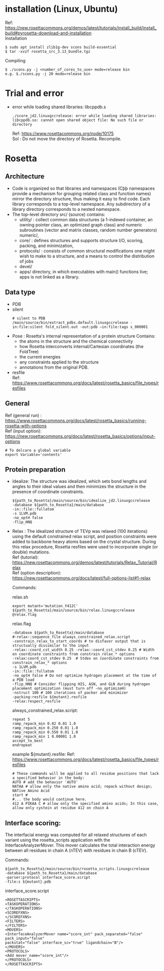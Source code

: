 # installation (Linux, Ubuntu)
Ref: https://new.rosettacommons.org/demos/latest/tutorials/install_build/install_build#pyrosetta-download-and-installation   
Installation
```
$ sudo apt install zlib1g-dev scons build-essential
$ tar -xvzf rosetta_src_3.13_bundle.tgz
```

Compiling
```
$ ./scons.py -j <number_of_cores_to_use> mode=release bin
e.g. $./scons.py -j 20 mode=release bin
```


# Trial and error
- error while loading shared libraries: libcppdb.s
  ```
  ./score_jd2.linuxgccrelease: error while loading shared libraries: libcppdb.so: cannot open shared object file: No such file or directory
  ```
  Ref: https://www.rosettacommons.org/node/10175  
  Sol : Do not move the directory of Rosetta. Recompile.  

# Rosetta
## Architecture
- Code is organized so that libraries and namespaces (Cþþ namespaces provide a mechanism for grouping related class and function names) mirror the directory structure, thus making it easy to find code. Each library corresponds to a top-level namespace. Any subdirectory of a library directory corresponds to a nested namespace.
- The top-level directory src/ (source) contains:
  - utility/ : collect common data structures (a 1-indexed container, an owning pointer class, an optimized graph class) and numeric subroutines (vector and matrix classes, random number generators)
  numeric/, 
  - core/ : defines structures and supports structure I/O, scoring, packing, and minimization, 
  - protocols/ : consists of common structural modifications one might wish to make to a structure, and a means to control the distribution of jobs 
  - devel/
  - apps/ directory, in which executables with main() functions live; apps is not linked as a library.
## Data type
- PDB
- silent
  ```
  # silent to PDB
  /main/source/bin/extract_pdbs.default.linuxgccrelease -in:file:silent fold_silent.out -out:pdb –in:file:tags s_000001
  ```
- Pose : Rosetta's internal representation of a protein structure
  Contains: 
  - the atoms in the structure and the chemical connectivity 
  - how Rosetta interconverts internal/Cartesian coordinates (the FoldTree) 
  - the current energies 
  - any constraints applied to the structure
  - annotations from the original PDB.
- resfile  
  Ref: https://www.rosettacommons.org/docs/latest/rosetta_basics/file_types/resfiles  

## General
Ref (general run) : https://www.rosettacommons.org/docs/latest/rosetta_basics/running-rosetta-with-options  
Ref (input option): https://new.rosettacommons.org/docs/latest/rosetta_basics/options/input-options  
```
# To delcare a global variable
export Variable='contents'
```
## Protein preparation
- Idealize: The structure was idealized, which sets bond lengths and angles to their ideal values and then minimizes the structure in the presence of coordinate constraints. 
  ```
  ${path_to_Rosetta}/main/source/bin/idealize_jd2.linuxgccrelease
  -database ${path_to_Rosetta}/main/database
  -in::file::fullatom
  -s 1LVM.pdb
  -no_optH false
  -flip_HNQ
  ```
- Relax : The idealized structure of TEVp was relaxed (100 iterations) using the default constrained relax script, and position constraints were added to backbone heavy atoms based on the crystal structure. During this relax procedure, Rosetta resfiles were used to incorporate single (or double) mutations.   
  Ref (tutorial): https://new.rosettacommons.org/demos/latest/tutorials/Relax_Tutorial/Relax  
  Ref (option description): https://new.rosettacommons.org/docs/latest/full-options-list#1-relax  
  
  Commands:
  
  relax.sh
  ```
  export mutant='mutation_Y412C'
  ${path_to_Rosetta}/main/source/bin/relax.linuxgccrelease @relax.flag
  ```
  relax.flag      
  ```
  -database ${path_to_Rosetta}/main/database
  #-relax::sequence_file always_constrained_relax.script
  -constrain_relax_to_start_coords # to disfavor output that is structually dissimilar to the input
  -relax::coord_cst_width 0.25 -relax::coord_cst_stdev 0.25 # Width on coordinate constraints from constrain_relax_* options 
  -relax:coord_cst_stdev 0.25  # Stdev on coordinate constraints from constrain_relax_* options
  -s 1LVM.pdb
  -in::file::fullatom
  -no_optH false # Do not optimize hydrogen placement at the time of a PDB load
  -flip_HNQ # Consider flipping HIS, ASN, and GLN during hydrogen placement optimization (must turn off -no_optimizeH)
  -nstruct 100 # 100 iterations of packer and minimizer
  -packing:resfile ${mutant}.resfile
  -relax:respect_resfile 
  ```
  
  always_constrained_relax.script:
  ```
  repeat 5
  ramp_repack_min 0.02 0.01 1.0
  ramp_repack_min 0.250 0.01 1.0
  ramp_repack_min 0.550 0.01 1.0
  ramp_repack_min 1 0.00001 1.0
  accept_to_best
  endrepeat
  ```
  
  example ${mutant}.resfile:
  Ref: https://www.rosettacommons.org/docs/latest/rosetta_basics/file_types/resfiles
  ```
  # These commands will be applied to all residue positions that lack a specified behavior in the body:
  AUTO # add the behavior 'AUTO'
  NATAA # allow only the native amino acid; repack without design; NATive Amino Acid
  start #
  #... the body would continue here.
  412 A PIKAA C # allow only the specified amino acids; In this case, allow only cystein at residue 412 on chain A
  ```
## Interface scoring: 
The interfacial energy was computed for all relaxed structures of each variant using the rosetta_scripts application with the InterfaceAnalyzerMover. This mover calculates the total interaction energy between all residues in chain A (nTEV) with residues in chain B (cTEV). 

Commands:
```
${path_to_Rosetta}/main/source/bin/rosetta_scripts.linuxgccrelease
-database ${path_to_Rosetta}/main/database 
-parser:protocol interface_score.script
-file:s ${mutant}.pdb
```
interface_score.script
```
<ROSETTASCRIPTS>
<TASKOPERATIONS>
</TASKOPERATIONS>
<SCOREFXNS>
</SCOREFXNS>
<FILTERS>
</FILTERS>
<MOVERS>
<InterfaceAnalyzerMover name="score_int" pack_separated="false" pack_input="false"
packstat="false" interface_sc="true" ligandchain="B"/>
</MOVERS>
<PROTOCOLS>
<Add mover_name="score_int"/>
</PROTOCOLS>
</ROSETTASCRIPTS>
```
